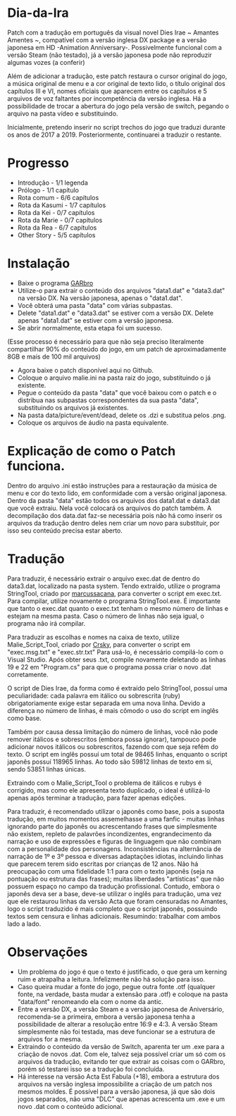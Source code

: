 # Dia-da-Ira

Patch com a tradução em português da visual novel Dies Irae ~ Amantes Amentes ~, compatível com a versão inglesa DX package e a versão japonesa em HD -Animation Anniversary-. Possivelmente funcional com a versão Steam (não testado), já a versão japonesa pode não reproduzir algumas vozes (a conferir)

Além de adicionar a tradução, este patch restaura o cursor original do jogo, a música original de menu e a cor original de texto lido, o título original dos capítulos III e VI, nomes oficiais que aparecem entre os capítulos e 5 arquivos de voz faltantes por incompetência da versão inglesa.
Há a possibilidade de trocar a abertura do jogo pela versão de switch, pegando o arquivo na pasta vídeo e substituindo.

Inicialmente, pretendo inserir no script trechos do jogo que traduzi durante os anos de 2017 a 2019.
Posteriormente, continuarei a traduzir o restante.

# Progresso
- Introdução - 1/1 legenda
- Prólogo - 1/1 capítulo
- Rota comum - 6/6 capítulos
- Rota da Kasumi - 1/7 capítulos
- Rota da Kei - 0/7 capítulos
- Rota da Marie - 0/7 capítulos
- Rota da Rea - 6/7 capítulos
- Other Story - 5/5  capítulos

# Instalação
- Baixe o programa [GARbro](https://github.com/morkt/GARbro/releases/tag/v1.5.44)
- Utilize-o para extrair o conteúdo dos arquivos "data1.dat" e "data3.dat" na versão DX. Na versão japonesa, apenas o "data1.dat".
- Você obterá uma pasta "data" com várias subpastas.
- Delete "data1.dat" e "data3.dat" se estiver com a versão DX. Delete apenas "data1.dat" se estiver com a versão japonesa.
- Se abrir normalmente, esta etapa foi um sucesso.

(Esse processo é necessário para que não seja preciso literalmente compartilhar 90% do conteúdo do jogo, em um patch de aproximadamente 8GB e mais de 100 mil arquivos)

- Agora baixe o patch disponível aqui no Github.
- Coloque o arquivo malie.ini na pasta raiz do jogo, substituindo o já existente.
- Pegue o conteúdo da pasta "data" que você baixou com o patch e o distribua nas subpastas correspondentes da sua pasta "data", substituindo os arquivos já existentes.
- Na pasta data/picture/event/dead, delete os .dzi e substitua pelos .png.
- Coloque os arquivos de áudio na pasta equivalente.
# Explicação de como o Patch funciona.

Dentro do arquivo .ini estão instruções para a restauração da música de menu e cor do texto lido, em conformidade com a versão original japonesa.
Dentro da pasta "data" estão todos os arquivos dos data1.dat e data3.dat que você extraiu. Nela você colocará os arquivos do patch também.
A decompilação dos data.dat faz-se necessária pois não há como inserir os arquivos da tradução dentro deles nem criar um novo para substituir, por isso seu conteúdo precisa estar aberto. 


# Tradução

Para traduzir, é necessário extrair o arquivo exec.dat de dentro do data3.dat, localizado na pasta system.
Tendo extraído, utilize o programa StringTool, criado por [marcussacana](https://github.com/marcussacana/SacanaWrapper), para converter o script em exec.txt.
Para compilar, utilize novamente o programa StringTool.exe.
É importante que tanto o exec.dat quanto o exec.txt tenham o mesmo número de linhas e estejam na mesma pasta.
Caso o número de linhas não seja igual, o programa não irá compilar.

Para traduzir as escolhas e nomes na caixa de texto, utilize Malie_Script_Tool, criado por [Crsky](https://github.com/crskycode/Malie_Script_Tool), para converter o script em "exec.msg.txt" e "exec.str.txt"
Para usá-lo, é necessário compilá-lo com o Visual Studio. Após obter seus .txt, compile novamente deletando as linhas 19 e 22 em "Program.cs" para que o programa possa criar o novo .dat corretamente.

O script de Dies Irae, da forma como é extraído pelo StringTool, possuí uma peculiaridade: cada palavra em itálico ou sobrescrita (ruby) obrigatoriamente exige estar separada em uma nova linha. 
Devido a diferença no número de linhas, é mais cômodo o uso do script em inglês como base.

Também por causa dessa limitação do número de linhas, você não pode remover itálicos e sobrescritos (embora possa ignorar), tampouco pode adicionar novos itálicos ou sobrescritos, fazendo com que seja refém do texto.
O script em inglês possuí um total de 98465 linhas, enquanto o script japonês possuí 118965 linhas. Ao todo são 59812 linhas de texto em si, sendo 53851 linhas únicas.

Extraindo com o Malie_Script_Tool o problema de itálicos e rubys é corrigido, mas como ele apresenta texto duplicado, o ideal é utilizá-lo apenas após terminar a tradução, para fazer apenas edições.

Para traduzir, é recomendado utilizar o japonês como base, pois a suposta tradução, em muitos momentos assemelhasse a uma fanfic - muitas linhas ignorando parte do japonês ou acrescentando frases que simplesmente não existem, repleto de palavrões incondizentes, engrandecimento da narração e uso de expressões e figuras de linguagem que não combinam com a personalidade dos personagens. Inconsistências na alternância de narração de 1º e 3º pessoa e diversas adaptações idiotas, incluindo linhas que parecem terem sido escritas por crianças de 12 anos. Não há preocupação com uma fidelidade 1:1 para com o texto japonês (seja na pontuação ou estrutura das frases); muitas liberdades "artísticas" que não possuem espaço no campo da tradução profissional.
Contudo, embora o japonês deva ser a base, deve-se utilizar o inglês para tradução, uma vez que ele restaurou linhas da versão Acta que foram censuradas no Amantes, logo o script traduzido é mais completo que o script japonês, possuindo textos sem censura e linhas adicionais. Resumindo: trabalhar com ambos lado a lado.

# Observações

- Um problema do jogo é que o texto é justificado, o que gera um kerning ruim e atrapalha a leitura. Infelizmente não há solução para isso.
- Caso queira mudar a fonte do jogo, pegue outra fonte .otf (qualquer fonte, na verdade, basta mudar a extensão para .otf) e coloque na pasta "data/font" renomeando ela com o nome da antic.
- Entre a versão DX, a versão Steam e a versão japonesa de Aniversário, recomenda-se a primeira, embora a versão japonesa tenha a possibilidade de alterar a resolução entre 16:9 e 4:3. A versão Steam simplesmente não foi testada, mas deve funcionar se a estrutura de arquivos for a mesma.
- Extraindo o conteúdo da versão de Switch, aparenta ter um .exe para a criação de novos .dat. Com ele, talvez seja possível criar um só com os arquivos da tradução, evitando ter que extrair as coisas com o GARbro, porém só testarei isso se a tradução foi concluída.
- Há interesse na versão Acta Est Fabula (+18), embora a estrutura dos arquivos na versão inglesa impossibilite a criação de um patch nos mesmos moldes. É possível para a versão japonesa, já que são dois jogos separados, não uma "DLC" que apenas acrescenta um .exe e um novo .dat com o conteúdo adicional.